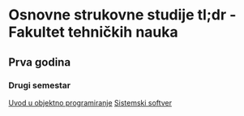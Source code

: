 # Osnovne strukovne studije tl;dr - Fakultet tehničkih nauka

## Prva godina

### Drugi semestar

[Uvod u objektno programiranje](prva-godina/drugi-semestar/UOP)
[Sistemski softver](prva-godina/drugi-semestar/SISTEMSKISOFTVER)
